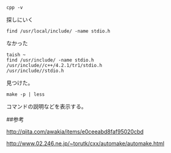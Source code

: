 
```
cpp -v
```

探しにいく


```
find /usr/local/include/ -name stdio.h

```



なかった


```
taish ~
find /usr/include/ -name stdio.h
/usr/include//c++/4.2.1/tr1/stdio.h
/usr/include//stdio.h
```

見つけた。


```
make -p | less
```

コマンドの説明などを表示する。


##参考

http://qiita.com/awakia/items/e0ceeabd8faf95020cbd

http://www.02.246.ne.jp/~torutk/cxx/automake/automake.html
